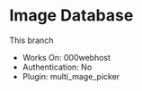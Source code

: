 # Image Database

This branch
- Works On: 000webhost
- Authentication: No
- Plugin: multi_mage_picker
